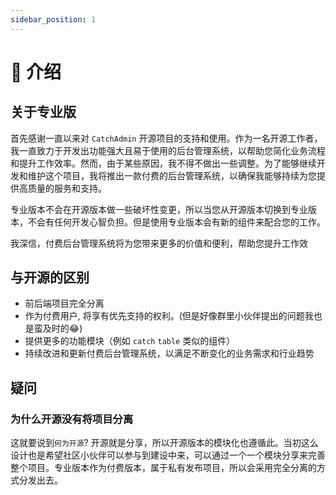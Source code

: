 ```yaml
---
sidebar_position: 1
---
```

# 🏡 介绍

## 关于专业版
首先感谢一直以来对 `CatchAdmin` 开源项目的支持和使用。作为一名开源工作者，我一直致力于开发出功能强大且易于使用的后台管理系统，以帮助您简化业务流程和提升工作效率。然而，由于某些原因，我不得不做出一些调整。为了能够继续开发和维护这个项目，我将推出一款付费的后台管理系统，以确保我能够持续为您提供高质量的服务和支持。

专业版本不会在开源版本做一些破坏性变更，所以当您从开源版本切换到专业版本，不会有任何开发心智负担。但是使用专业版本会有新的组件来配合您的工作。

我深信，付费后台管理系统将为您带来更多的价值和便利，帮助您提升工作效

## 与开源的区别
- 前后端项目完全分离
- 作为付费用户, 将享有优先支持的权利。(但是好像群里小伙伴提出的问题我也是蛮及时的😂)
- 提供更多的功能模块（例如 `catch` `table` 类似的组件）
- 持续改进和更新付费后台管理系统，以满足不断变化的业务需求和行业趋势

## 疑问
### 为什么开源没有将项目分离
这就要说到`何为开源`? 开源就是分享，所以开源版本的模块化也遵循此。当初这么设计也是希望社区小伙伴可以参与到建设中来，可以通过一个一个模块分享来完善整个项目。专业版本作为付费版本，属于私有发布项目，所以会采用完全分离的方式分发出去。